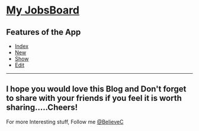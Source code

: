 [My JobsBoard](https://github.com/BelieveC/Rails_JobsPortal)
====================

Features of the App
---------------------

* [Index](https://raw.githubusercontent.com/BelieveC/Rails_JobsPortal/master/PreviewImages/index.png)
* [New](https://raw.githubusercontent.com/BelieveC/Rails_JobsPortal/master/PreviewImages/new.png)
* [Show](https://raw.githubusercontent.com/BelieveC/Rails_JobsPortal/master/PreviewImages/show.png)
* [Edit](https://raw.githubusercontent.com/BelieveC/Rails_JobsPortal/master/PreviewImages/edit.png)

------------------------------------------------------------
I hope you would love this Blog and Don't forget to share with your friends if you feel it is worth sharing.....Cheers!
--------------------------------------------------------------
For more Interesting stuff, Follow me [@BelieveC](https://github.com/BelieveC)

